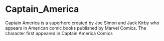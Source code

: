 # Captain_America
Captain America is a superhero created by Joe Simon and Jack Kirby who appears in American comic books published by Marvel Comics. The character first appeared in Captain America Comics
